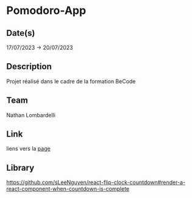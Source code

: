 # Pomodoro-App

## Date(s)

17/07/2023 -> 20/07/2023

## Description

Projet réalisé dans le cadre de la formation BeCode

## Team

Nathan Lombardelli

## Link

liens vers la [page](https://64b53535859cd01ce9fe3b3b--gentle-kangaroo-e0641c.netlify.app)

## Library

https://github.com/sLeeNguyen/react-flip-clock-countdown#render-a-react-component-when-countdown-is-complete
